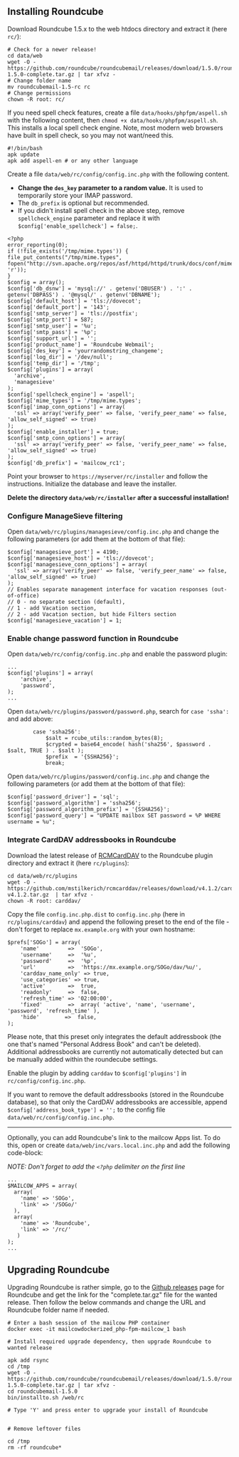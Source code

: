 ## Installing Roundcube

Download Roundcube 1.5.x to the web htdocs directory and extract it (here `rc/`):
```
# Check for a newer release!
cd data/web
wget -O - https://github.com/roundcube/roundcubemail/releases/download/1.5.0/roundcubemail-1.5.0-complete.tar.gz | tar xfvz -
# Change folder name
mv roundcubemail-1.5-rc rc
# Change permissions
chown -R root: rc/
```

If you need spell check features, create a file `data/hooks/phpfpm/aspell.sh` with the following content, then `chmod +x data/hooks/phpfpm/aspell.sh`. This installs a local spell check engine. Note, most modern web browsers have built in spell check, so you may not want/need this.
```
#!/bin/bash
apk update
apk add aspell-en # or any other language
```

Create a file `data/web/rc/config/config.inc.php` with the following content.
   - **Change the `des_key` parameter to a random value.** It is used to temporarily store your IMAP password.
   - The `db_prefix` is optional but recommended.
   - If you didn't install spell check in the above step, remove `spellcheck_engine` parameter and replace it with `$config['enable_spellcheck'] = false;`.
```
<?php
error_reporting(0);
if (!file_exists('/tmp/mime.types')) {
file_put_contents("/tmp/mime.types", fopen("http://svn.apache.org/repos/asf/httpd/httpd/trunk/docs/conf/mime.types", 'r'));
}
$config = array();
$config['db_dsnw'] = 'mysql://' . getenv('DBUSER') . ':' . getenv('DBPASS') . '@mysql/' . getenv('DBNAME');
$config['default_host'] = 'tls://dovecot';
$config['default_port'] = '143';
$config['smtp_server'] = 'tls://postfix';
$config['smtp_port'] = 587;
$config['smtp_user'] = '%u';
$config['smtp_pass'] = '%p';
$config['support_url'] = '';
$config['product_name'] = 'Roundcube Webmail';
$config['des_key'] = 'yourrandomstring_changeme';
$config['log_dir'] = '/dev/null';
$config['temp_dir'] = '/tmp';
$config['plugins'] = array(
  'archive',
  'managesieve'
);
$config['spellcheck_engine'] = 'aspell';
$config['mime_types'] = '/tmp/mime.types';
$config['imap_conn_options'] = array(
  'ssl' => array('verify_peer' => false, 'verify_peer_name' => false, 'allow_self_signed' => true)
);
$config['enable_installer'] = true;
$config['smtp_conn_options'] = array(
  'ssl' => array('verify_peer' => false, 'verify_peer_name' => false, 'allow_self_signed' => true)
);
$config['db_prefix'] = 'mailcow_rc1';
```

Point your browser to `https://myserver/rc/installer` and follow the instructions.
Initialize the database and leave the installer.

**Delete the directory `data/web/rc/installer` after a successful installation!**

### Configure ManageSieve filtering

Open `data/web/rc/plugins/managesieve/config.inc.php` and change the following parameters (or add them at the bottom of that file):
```
$config['managesieve_port'] = 4190;
$config['managesieve_host'] = 'tls://dovecot';
$config['managesieve_conn_options'] = array(
  'ssl' => array('verify_peer' => false, 'verify_peer_name' => false, 'allow_self_signed' => true)
);
// Enables separate management interface for vacation responses (out-of-office)
// 0 - no separate section (default),
// 1 - add Vacation section,
// 2 - add Vacation section, but hide Filters section
$config['managesieve_vacation'] = 1;
```

### Enable change password function in Roundcube

Open `data/web/rc/config/config.inc.php` and enable the password plugin:

```
...
$config['plugins'] = array(
    'archive',
    'password',
);
...
```

Open `data/web/rc/plugins/password/password.php`, search for `case 'ssha':` and add above:

```
        case 'ssha256':
            $salt = rcube_utils::random_bytes(8);
            $crypted = base64_encode( hash('sha256', $password . $salt, TRUE ) . $salt );
            $prefix  = '{SSHA256}';
            break;
```

Open `data/web/rc/plugins/password/config.inc.php` and change the following parameters (or add them at the bottom of that file):

```
$config['password_driver'] = 'sql';
$config['password_algorithm'] = 'ssha256';
$config['password_algorithm_prefix'] = '{SSHA256}';
$config['password_query'] = "UPDATE mailbox SET password = %P WHERE username = %u";
```

### Integrate CardDAV addressbooks in Roundcube

Download the latest release of [RCMCardDAV](https://github.com/mstilkerich/rcmcarddav) to the Roundcube plugin directory and extract it (here `rc/plugins`):
```
cd data/web/rc/plugins
wget -O - https://github.com/mstilkerich/rcmcarddav/releases/download/v4.1.2/carddav-v4.1.2.tar.gz  | tar xfvz -
chown -R root: carddav/
```
  
Copy the file `config.inc.php.dist` to `config.inc.php` (here in `rc/plugins/carddav`) and append the following preset to the end of the file - don't forget to replace `mx.example.org` with your own hostname:
```
$prefs['SOGo'] = array(
    'name'         =>  'SOGo',
    'username'     =>  '%u',
    'password'     =>  '%p',
    'url'          =>  'https://mx.example.org/SOGo/dav/%u/',
    'carddav_name_only' => true,
    'use_categories' => true,
    'active'       =>  true,
    'readonly'     =>  false,
    'refresh_time' => '02:00:00',
    'fixed'        =>  array( 'active', 'name', 'username', 'password', 'refresh_time' ),
    'hide'        =>  false,
);
```
Please note, that this preset only integrates the default addressbook (the one that's named "Personal Address Book" and can't be deleted). Additional addressbooks are currently not automatically detected but can be manually added within the roundecube settings.

Enable the plugin by adding `carddav` to `$config['plugins']` in `rc/config/config.inc.php`.

If you want to remove the default addressbooks (stored in the Roundcube database), so that only the CardDAV addressbooks are accessible, append `$config['address_book_type'] = '';` to the config file `data/web/rc/config/config.inc.php`.

---

Optionally, you can add Roundcube's link to the mailcow Apps list.
To do this, open or create `data/web/inc/vars.local.inc.php` and add the following code-block:

*NOTE: Don't forget to add the `<?php` delimiter on the first line*

````
...
$MAILCOW_APPS = array(
  array(
    'name' => 'SOGo',
    'link' => '/SOGo/'
  ),
  array(
    'name' => 'Roundcube',
    'link' => '/rc/'
   )
);
...
````

## Upgrading Roundcube

Upgrading Roundcube is rather simple, go to the [Github releases](https://github.com/roundcube/roundcubemail/releases) page for Roundcube and get the link for the "complete.tar.gz" file for the wanted release. Then follow the below commands and change the URL and Roundcube folder name if needed. 


```
# Enter a bash session of the mailcow PHP container
docker exec -it mailcowdockerized_php-fpm-mailcow_1 bash

# Install required upgrade dependency, then upgrade Roundcube to wanted release

apk add rsync
cd /tmp
wget -O - https://github.com/roundcube/roundcubemail/releases/download/1.5.0/roundcubemail-1.5.0-complete.tar.gz | tar xfvz -
cd roundcubemail-1.5.0
bin/installto.sh /web/rc

# Type 'Y' and press enter to upgrade your install of Roundcube


# Remove leftover files

cd /tmp
rm -rf roundcube*
```
